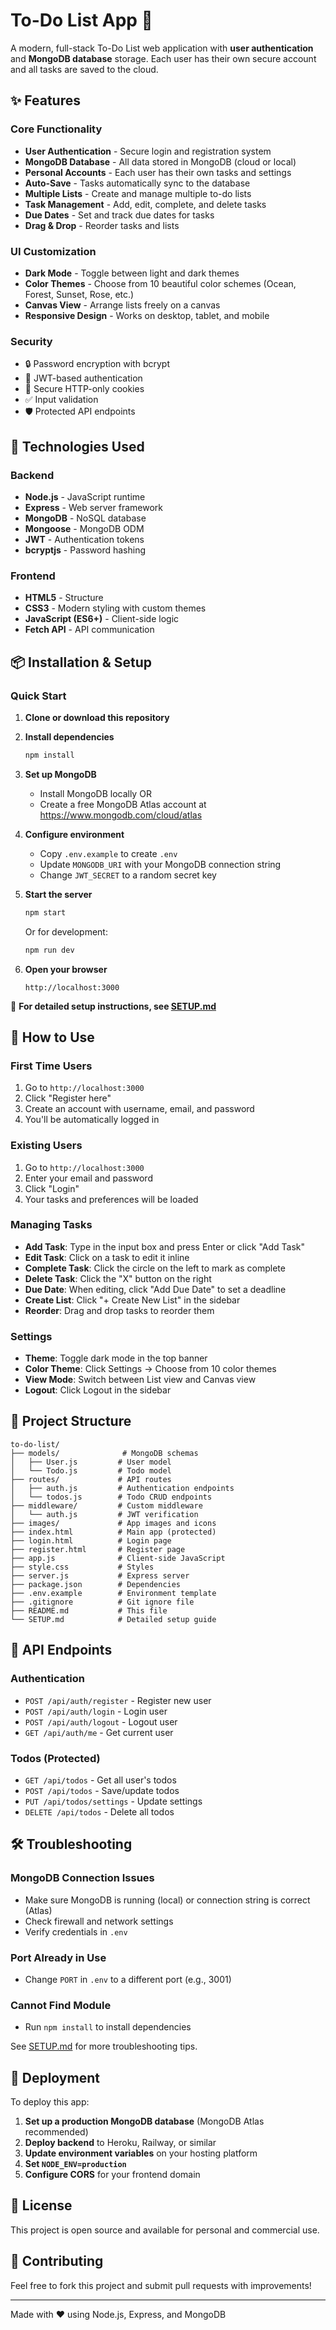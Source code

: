 # To-Do List App 📝

A modern, full-stack To-Do List web application with **user authentication** and **MongoDB database** storage. Each user has their own secure account and all tasks are saved to the cloud.

## ✨ Features

### Core Functionality
- **User Authentication** - Secure login and registration system
- **MongoDB Database** - All data stored in MongoDB (cloud or local)
- **Personal Accounts** - Each user has their own tasks and settings
- **Auto-Save** - Tasks automatically sync to the database
- **Multiple Lists** - Create and manage multiple to-do lists
- **Task Management** - Add, edit, complete, and delete tasks
- **Due Dates** - Set and track due dates for tasks
- **Drag & Drop** - Reorder tasks and lists

### UI Customization
- **Dark Mode** - Toggle between light and dark themes
- **Color Themes** - Choose from 10 beautiful color schemes (Ocean, Forest, Sunset, Rose, etc.)
- **Canvas View** - Arrange lists freely on a canvas
- **Responsive Design** - Works on desktop, tablet, and mobile

### Security
- 🔒 Password encryption with bcrypt
- 🔑 JWT-based authentication
- 🍪 Secure HTTP-only cookies
- ✅ Input validation
- 🛡️ Protected API endpoints

## 🚀 Technologies Used

### Backend
- **Node.js** - JavaScript runtime
- **Express** - Web server framework
- **MongoDB** - NoSQL database
- **Mongoose** - MongoDB ODM
- **JWT** - Authentication tokens
- **bcryptjs** - Password hashing

### Frontend
- **HTML5** - Structure
- **CSS3** - Modern styling with custom themes
- **JavaScript (ES6+)** - Client-side logic
- **Fetch API** - API communication

## 📦 Installation & Setup

### Quick Start

1. **Clone or download this repository**

2. **Install dependencies**
   ```bash
   npm install
   ```

3. **Set up MongoDB**
   - Install MongoDB locally OR
   - Create a free MongoDB Atlas account at https://www.mongodb.com/cloud/atlas

4. **Configure environment**
   - Copy `.env.example` to create `.env`
   - Update `MONGODB_URI` with your MongoDB connection string
   - Change `JWT_SECRET` to a random secret key

5. **Start the server**
   ```bash
   npm start
   ```
   
   Or for development:
   ```bash
   npm run dev
   ```

6. **Open your browser**
   ```
   http://localhost:3000
   ```

📖 **For detailed setup instructions, see [SETUP.md](SETUP.md)**

## 🎯 How to Use

### First Time Users

1. Go to `http://localhost:3000`
2. Click "Register here"
3. Create an account with username, email, and password
4. You'll be automatically logged in

### Existing Users

1. Go to `http://localhost:3000`
2. Enter your email and password
3. Click "Login"
4. Your tasks and preferences will be loaded

### Managing Tasks

- **Add Task**: Type in the input box and press Enter or click "Add Task"
- **Edit Task**: Click on a task to edit it inline
- **Complete Task**: Click the circle on the left to mark as complete
- **Delete Task**: Click the "X" button on the right
- **Due Date**: When editing, click "Add Due Date" to set a deadline
- **Create List**: Click "+ Create New List" in the sidebar
- **Reorder**: Drag and drop tasks to reorder them

### Settings

- **Theme**: Toggle dark mode in the top banner
- **Color Theme**: Click Settings → Choose from 10 color themes
- **View Mode**: Switch between List view and Canvas view
- **Logout**: Click Logout in the sidebar

## 📁 Project Structure

```
to-do-list/
├── models/              # MongoDB schemas
│   ├── User.js         # User model
│   └── Todo.js         # Todo model
├── routes/             # API routes
│   ├── auth.js         # Authentication endpoints
│   └── todos.js        # Todo CRUD endpoints
├── middleware/         # Custom middleware
│   └── auth.js         # JWT verification
├── images/             # App images and icons
├── index.html          # Main app (protected)
├── login.html          # Login page
├── register.html       # Register page
├── app.js              # Client-side JavaScript
├── style.css           # Styles
├── server.js           # Express server
├── package.json        # Dependencies
├── .env.example        # Environment template
├── .gitignore          # Git ignore file
├── README.md           # This file
└── SETUP.md            # Detailed setup guide
```

## 🔌 API Endpoints

### Authentication
- `POST /api/auth/register` - Register new user
- `POST /api/auth/login` - Login user
- `POST /api/auth/logout` - Logout user
- `GET /api/auth/me` - Get current user

### Todos (Protected)
- `GET /api/todos` - Get all user's todos
- `POST /api/todos` - Save/update todos
- `PUT /api/todos/settings` - Update settings
- `DELETE /api/todos` - Delete all todos

## 🛠️ Troubleshooting

### MongoDB Connection Issues
- Make sure MongoDB is running (local) or connection string is correct (Atlas)
- Check firewall and network settings
- Verify credentials in `.env`

### Port Already in Use
- Change `PORT` in `.env` to a different port (e.g., 3001)

### Cannot Find Module
- Run `npm install` to install dependencies

See [SETUP.md](SETUP.md) for more troubleshooting tips.

## 🚀 Deployment

To deploy this app:

1. **Set up a production MongoDB database** (MongoDB Atlas recommended)
2. **Deploy backend** to Heroku, Railway, or similar
3. **Update environment variables** on your hosting platform
4. **Set `NODE_ENV=production`**
5. **Configure CORS** for your frontend domain

## 📝 License

This project is open source and available for personal and commercial use.

## 🤝 Contributing

Feel free to fork this project and submit pull requests with improvements!

---

Made with ❤️ using Node.js, Express, and MongoDB
